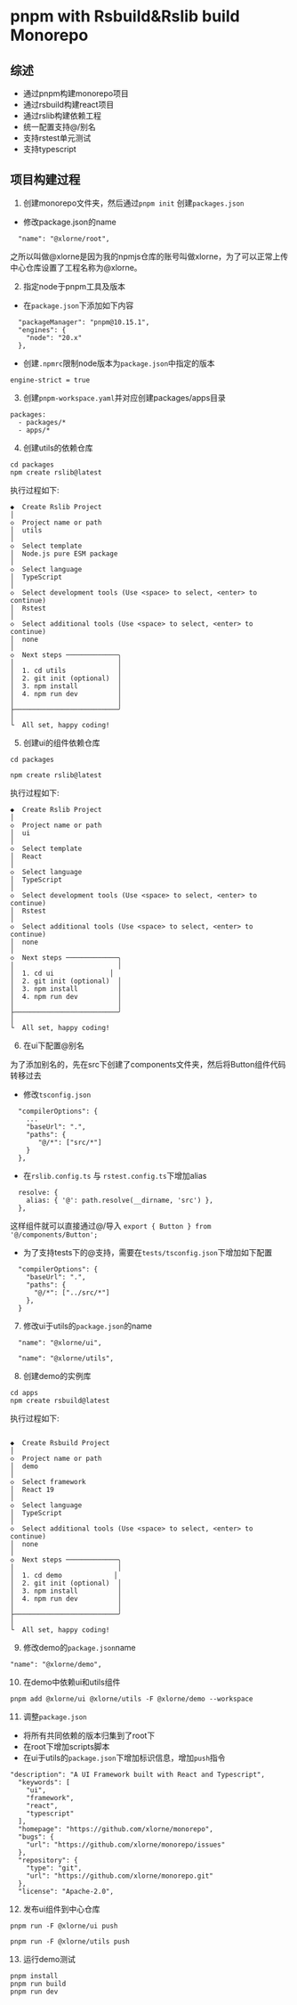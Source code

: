 # pnpm with Rsbuild&Rslib build Monorepo

## 综述

* 通过pnpm构建monorepo项目
* 通过rsbuild构建react项目
* 通过rslib构建依赖工程
* 统一配置支持@/别名
* 支持rstest单元测试
* 支持typescript

## 项目构建过程

1. 创建monorepo文件夹，然后通过`pnpm init` 创建`packages.json`

* 修改package.json的name

```
  "name": "@xlorne/root",
```

之所以叫做@xlorne是因为我的npmjs仓库的账号叫做xlorne，为了可以正常上传中心仓库设置了工程名称为@xlorne。

2. 指定node于pnpm工具及版本

* 在`package.json`下添加如下内容

```
  "packageManager": "pnpm@10.15.1",
  "engines": {
    "node": "20.x"
  },
```

* 创建`.npmrc`限制node版本为`package.json`中指定的版本

```
engine-strict = true
```

3. 创建`pnpm-workspace.yaml`并对应创建packages/apps目录

```
packages:
  - packages/*
  - apps/*
```

4. 创建utils的依赖仓库

``` shell
cd packages
npm create rslib@latest
```

执行过程如下:

```
◆  Create Rslib Project
│
◇  Project name or path
│  utils
│
◇  Select template
│  Node.js pure ESM package
│
◇  Select language
│  TypeScript
│
◇  Select development tools (Use <space> to select, <enter> to continue)
│  Rstest
│
◇  Select additional tools (Use <space> to select, <enter> to continue)
│  none
│
◇  Next steps ─────────────╮
│                          │
│  1. cd utils             │
│  2. git init (optional)  │
│  3. npm install          │
│  4. npm run dev          │
│                          │
├──────────────────────────╯
│
└  All set, happy coding!
```

5. 创建ui的组件依赖仓库

```shell
cd packages

npm create rslib@latest
```

执行过程如下:

```
◆  Create Rslib Project
│
◇  Project name or path
│  ui
│
◇  Select template
│  React
│
◇  Select language
│  TypeScript
│
◇  Select development tools (Use <space> to select, <enter> to continue)
│  Rstest
│
◇  Select additional tools (Use <space> to select, <enter> to continue)
│  none
│
◇  Next steps ─────────────╮
│                          │
│  1. cd ui              │
│  2. git init (optional)  │
│  3. npm install          │
│  4. npm run dev          │
│                          │
├──────────────────────────╯
│
└  All set, happy coding!
```

6. 在ui下配置@别名

为了添加别名的，先在src下创建了components文件夹，然后将Button组件代码转移过去

* 修改`tsconfig.json`

```
  "compilerOptions": {
    ...
    "baseUrl": ".",
    "paths": {
       "@/*": ["src/*"]
    }
  },
```

* 在`rslib.config.ts` 与 `rstest.config.ts`下增加alias

```
  resolve: {
    alias: { '@': path.resolve(__dirname, 'src') },
  },
```

这样组件就可以直接通过@/导入 `export { Button } from '@/components/Button';`

* 为了支持tests下的@支持，需要在`tests/tsconfig.json`下增加如下配置

```
  "compilerOptions": {
    "baseUrl": ".",
    "paths": {
      "@/*": ["../src/*"]
    },
  }
```

7. 修改ui于utils的`package.json`的name

```
  "name": "@xlorne/ui",
```

```
  "name": "@xlorne/utils",
```

8. 创建demo的实例库

```shell
cd apps
npm create rsbuild@latest

```

执行过程如下:

```

◆  Create Rsbuild Project
│
◇  Project name or path
│  demo
│
◇  Select framework
│  React 19
│
◇  Select language
│  TypeScript
│
◇  Select additional tools (Use <space> to select, <enter> to continue)
│  none
│
◇  Next steps ─────────────╮
│                          │
│  1. cd demo             │
│  2. git init (optional)  │
│  3. npm install          │
│  4. npm run dev          │
│                          │
├──────────────────────────╯
│
└  All set, happy coding!
```

9. 修改demo的`package.json`name

```
"name": "@xlorne/demo",
```

10. 在demo中依赖ui和utils组件

```
pnpm add @xlorne/ui @xlorne/utils -F @xlorne/demo --workspace
```

11. 调整`package.json`

* 将所有共同依赖的版本归集到了root下
* 在root下增加scripts脚本
* 在ui于utils的`package.json`下增加标识信息，增加`push`指令

```
"description": "A UI Framework built with React and Typescript",
  "keywords": [
    "ui",
    "framework",
    "react",
    "typescript"
  ],
  "homepage": "https://github.com/xlorne/monorepo",
  "bugs": {
    "url": "https://github.com/xlorne/monorepo/issues"
  },
  "repository": {
    "type": "git",
    "url": "https://github.com/xlorne/monorepo.git"
  },
  "license": "Apache-2.0",
```

12. 发布ui组件到中心仓库

```
pnpm run -F @xlorne/ui push

pnpm run -F @xlorne/utils push
```

13. 运行demo测试

```
pnpm install
pnpm run build
pnpm run dev
```

